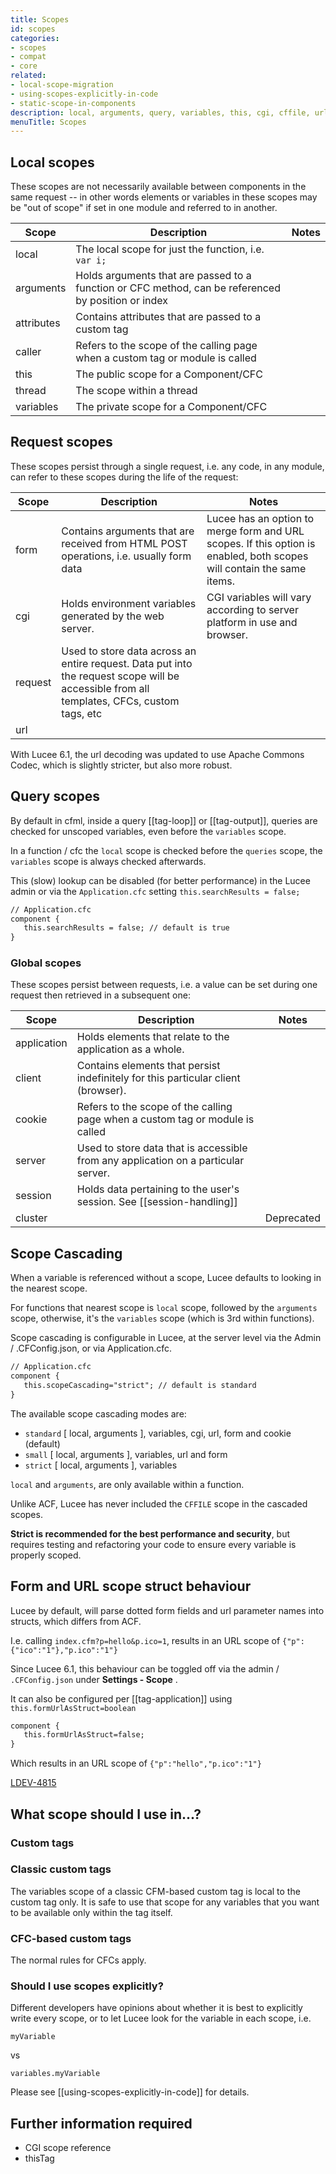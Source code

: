 ```yaml
---
title: Scopes
id: scopes
categories:
- scopes
- compat
- core
related:
- local-scope-migration
- using-scopes-explicitly-in-code
- static-scope-in-components
description: local, arguments, query, variables, this, cgi, cffile, url, form, cookie, client, thread, caller, request
menuTitle: Scopes
---
```


## Local scopes

These scopes are not necessarily available between components in the same request -- in other words elements or variables in these scopes may be "out of scope" if set in one module and referred to in another.

| Scope      |                    Description                                                   | Notes |
| ---------- | -------------------------------------------------------------------------------- | ----- |
| local      | The local scope for just the function, i.e. `var i;`                             |       |
| arguments  | Holds arguments that are passed to a function or CFC method, can be referenced by position or index                      |       |
| attributes | Contains attributes that are passed to a custom tag                              |       |
| caller     | Refers to the scope of the calling page when a custom tag or module is called    |       |
| this       | The public scope for a Component/CFC                                             |       |
| thread     | The scope within a thread                                                        |       |
| variables  | The private scope for a Component/CFC                                            |       |

## Request scopes

These scopes persist through a single request, i.e. any code, in any module, can refer to these scopes during the life of the request:

| Scope   |                    Description                                                                                                             | Notes                                                                                                                 |
| ------- | ------------------------------------------------------------------------------------------------------------------------------------------ | --------------------------------------------------------------------------------------------------------------------- |
| form    | Contains arguments that are received from HTML POST operations, i.e. usually form data                                                     | Lucee has an option to merge form and URL scopes. If this option is enabled, both scopes will contain the same items. |
| cgi     | Holds environment variables generated by the web server. |  CGI variables will vary according to server platform in use and browser.       |                                                                                                                       |               
| request | Used to store data across an entire request. Data put into the request scope will be accessible from all templates, CFCs, custom tags, etc |                                                                                                                       |
| url     |                                                                                                                                            |                                                                                                                       |

With Lucee 6.1, the url decoding was updated to use Apache Commons Codec, which is slightly stricter, but also more robust.

## Query scopes

By default in cfml, inside a query [[tag-loop]] or [[tag-output]], queries are checked for unscoped variables, even before the `variables` scope.

In a function / cfc the `local` scope is checked before the `queries` scope, the `variables` scope is always checked afterwards.

This (slow) lookup can be disabled (for better performance) in the Lucee admin or via the `Application.cfc` setting `this.searchResults = false;`

```cfml
// Application.cfc
component {
   this.searchResults = false; // default is true
}
```

### Global scopes

These scopes persist between requests, i.e. a value can be set during one request then retrieved in a subsequent one:

| Scope       | Description                                                                        | Notes      |
| ----------- | ---------------------------------------------------------------------------------- | ---------- |
| application |	Holds elements that relate to the application as a whole.                          |            |
| client      | Contains elements that persist indefinitely for this particular client (browser).  |            |
| cookie      | Refers to the scope of the calling page when a custom tag or module is called      |            |
| server      | Used to store data that is accessible from any application on a particular server. |            |
| session     | Holds data pertaining to the user's session. See [[session-handling]]              |            |
| cluster     |                                                                                    | Deprecated |

## Scope Cascading

When a variable is referenced without a scope, Lucee defaults to looking in the nearest scope.

For functions that nearest scope is `local` scope, followed by the `arguments` scope, otherwise, it's the `variables` scope (which is 3rd within functions).

Scope cascading is configurable in Lucee, at the server level via the Admin / .CFConfig.json, or via Application.cfc.

```cfml
// Application.cfc
component {
   this.scopeCascading="strict"; // default is standard
}
```

The available scope cascading modes are:

- `standard` [ local, arguments ], variables, cgi, url, form and cookie (default)
- `small` [ local, arguments ], variables, url and form
- `strict` [ local, arguments ], variables

`local` and `arguments`, are only available within a function.

Unlike ACF, Lucee has never included the `CFFILE` scope in the cascaded scopes.

**Strict is recommended for the best performance and security**, but requires testing and refactoring your code to ensure every variable is properly scoped.

## Form and URL scope struct behaviour

Lucee by default, will parse dotted form fields and url parameter names into structs, which differs from ACF.

I.e. calling `index.cfm?p=hello&p.ico=1`, results in an URL scope of `{"p":{"ico":"1"},"p.ico":"1"}`

Since Lucee 6.1, this behaviour can be toggled off via the admin / `.CFConfig.json` under **Settings - Scope** .

It can also be configured per [[tag-application]] using `this.formUrlAsStruct=boolean`

```cfml
component {
   this.formUrlAsStruct=false;
}
```

Which results in an URL scope of `{"p":"hello","p.ico":"1"}`

[LDEV-4815](https://luceeserver.atlassian.net/browse/LDEV-4815)

## What scope should I use in...? ##

### Custom tags ###

### Classic custom tags ###

The variables scope of a classic CFM-based custom tag is local to the custom tag only. It is safe to use that scope for any variables that you want to be available only within the tag itself.

### CFC-based custom tags ###

The normal rules for CFCs apply.

### Should I use scopes explicitly? ###

Different developers have opinions about whether it is best to explicitly write every scope, or to let Lucee look for the variable in each scope, i.e.

```lucee
myVariable
```

vs

```lucee
variables.myVariable
```

Please see [[using-scopes-explicitly-in-code]] for details.

## Further information required ##

* CGI scope reference
* thisTag
